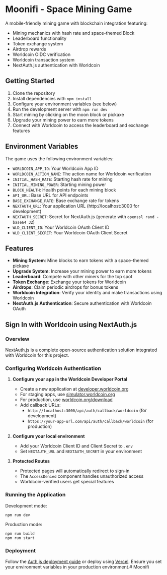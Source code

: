 # Moonifi - Space Mining Game

A mobile-friendly mining game with blockchain integration featuring:
- Mining mechanics with hash rate and space-themed Block
- Leaderboard functionality
- Token exchange system
- Airdrop rewards
- Worldcoin OIDC verification
- Worldcoin transaction system
- NextAuth.js authentication with Worldcoin

## Getting Started

1. Clone the repository
2. Install dependencies with `npm install`
3. Configure your environment variables (see below)
4. Run the development server with `npm run dev`
5. Start mining by clicking on the moon block or pickaxe
6. Upgrade your mining power to earn more tokens
7. Connect with Worldcoin to access the leaderboard and exchange features

## Environment Variables

The game uses the following environment variables:
- `WORLDCOIN_APP_ID`: Your Worldcoin App ID
- `WORLDCOIN_ACTION_NAME`: The action name for Worldcoin verification
- `INITIAL_HASH_RATE`: Starting hash rate for mining
- `INITIAL_MINING_POWER`: Starting mining power
- `BLOCK_HEALTH`: Health points for each mining block
- `API_URL`: Base URL for API endpoints
- `BASE_EXCHANGE_RATE`: Base exchange rate for tokens
- `NEXTAUTH_URL`: Your application URL (http://localhost:3000 for development)
- `NEXTAUTH_SECRET`: Secret for NextAuth.js (generate with `openssl rand -base64 32`)
- `WLD_CLIENT_ID`: Your Worldcoin OAuth Client ID
- `WLD_CLIENT_SECRET`: Your Worldcoin OAuth Client Secret

## Features

- **Mining System**: Mine blocks to earn tokens with a space-themed pickaxe
- **Upgrade System**: Increase your mining power to earn more tokens
- **Leaderboard**: Compete with other miners for the top spot
- **Token Exchange**: Exchange your tokens for Worldcoin
- **Airdrops**: Claim periodic airdrops for bonus tokens
- **Worldcoin Integration**: Verify your identity and make transactions using Worldcoin
- **NextAuth.js Authentication**: Secure authentication with Worldcoin OAuth

## Sign In with Worldcoin using NextAuth.js

### Overview

NextAuth.js is a complete open-source authentication solution integrated with Worldcoin for this project.

### Configuring Worldcoin Authentication

1. **Configure your app in the Worldcoin Developer Portal**
   - Create a new application at [developer.worldcoin.org](https://developer.worldcoin.org/)
   - For staging apps, use [simulator.worldcoin.org](https://simulator.worldcoin.org)
   - For production, use [worldcoin.org/download](https://worldcoin.org/download)
   - Add callback URLs:
     - `http://localhost:3000/api/auth/callback/worldcoin` (for development)
     - `https://your-app-url.com/api/auth/callback/worldcoin` (for production)

2. **Configure your local environment**
   - Add your Worldcoin Client ID and Client Secret to `.env`
   - Set `NEXTAUTH_URL` and `NEXTAUTH_SECRET` in your environment

3. **Protected Routes**
   - Protected pages will automatically redirect to sign-in
   - The `AccessDenied` component handles unauthorized access
   - Worldcoin-verified users get special features

### Running the Application

Development mode:
```
npm run dev
```

Production mode:
```
npm run build
npm run start
```

### Deployment

Follow the [Auth.js deployment guide](https://authjs.dev/guides/basics/deployment) or deploy using [Vercel](https://vercel.com). Ensure you set your environment variables in your production environment.#   M o o n i f i 
 
 
